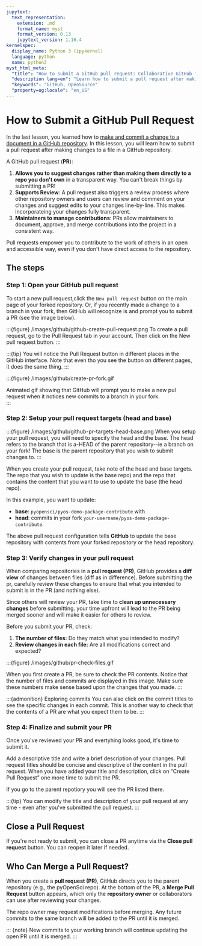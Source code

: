 ```yaml
---
jupytext:
  text_representation:
    extension: .md
    format_name: myst
    format_version: 0.13
    jupytext_version: 1.16.4
kernelspec:
  display_name: Python 3 (ipykernel)
  language: python
  name: python3
myst_html_meta:
  "title": "How to submit a GitHub pull request: Collaborative GitHub for beginners"
  "description lang=en": "Learn how to submit a pull request after making changes to a file in a GitHub repository"
  "keywords": "GitHub, OpenSource"
  "property=og:locale": "en_US"
---
```


# How to Submit a GitHub Pull Request

In the last lesson, you learned how to [make and commit a change to a document in a GitHub repository](edit-commit-files).
In this lesson, you will learn how to submit a pull request after making changes to a file in a GitHub repository.  

A GitHub pull request (**PR**):

1. **Allows you to suggest changes rather than making them directly to a repo you don't own** in a transparent way. You can't break things by submitting a PR!
1. **Supports Review**: A pull request also triggers a review process where other repository owners and users can review and comment on your changes and suggest edits to your changes line-by-line. This makes incorporateing your changes fully transparent.
1. **Maintainers to manage contributions**: PRs allow maintainers to document, approve, and merge contributions into the project in a consistent way.

Pull requests empower you to contribute to the work of others in an open and accessible way, even if you don't have direct access to the repository.

## The steps

### Step 1: Open your GitHub pull request

To start a new pull request,click the <kbd>`New pull request`</kbd> button on the main page of your forked repository. Or, if you recently made a change to a branch in your fork, then GitHub will recognize is and prompt you to submit a PR (see the image below).

:::{figure} /images/github/github-create-pull-request.png
To create a pull request, go to the Pull Request tab in your account. Then click on the New pull request button.
:::

:::{tip}
You will notice the Pull Request button in different places in the GitHub interface. Note that even tho you see the button on different pages, it does the same thing.
:::

:::{figure} /images/github/create-pr-fork.gif

Animated gif showing that GitHub will prompt you to make a new pul request when it notices new commits to a branch in your fork.  
:::

### Step 2: Setup your pull request targets (head and base)

:::{figure} /images/github/github-pr-targets-head-base.png
When you setup your pull request, you will need to specify the head and the base. The head refers to the branch that is a-HEAD of the parent repository--ie a branch on your fork! The base is the parent repository that you wish to submit changes to.
:::

When you create your pull request, take note of the head and base targets.
The repo that you wish to update is the base repo) and the
repo that contains the content that you want to use to update the base
(the head repo).

In this example, you want to update:

* **base**: `pyopensci/pyos-demo-package-contribute` with
* **head**: commits in your fork `your-username/pyos-demo-package-contribute`.

The above pull request configuration tells **GitHub** to update the base repository with contents from your forked repository or the head repository.

### Step 3: Verify changes in your pull request

When comparing repositories in a **pull request (PR)**, GitHub provides a **diff view** of changes between files (diff as in difference). Before submitting the pr, carefully review these changes to ensure that what you intended to submit is in the PR (and nothing else).

Since others will review your PR, take time to **clean up unnecessary changes** before submitting. your time upfront will lead to the PR being merged sooner and will make it easier for others to review.  

Before you submit your PR, check:

1. **The number of files:** Do they match what you intended to modify?
2. **Review changes in each file:** Are all modifications correct and expected?

:::{figure} /images/github/pr-check-files.gif

When you first create a PR, be sure to check the PR contents. Notice that the number of files and commits are displayed in this image. Make sure these numbers make sense based upon the changes that you made.
:::

:::{admonition} <i class="fa fa-star"></i> Exploring commits
You can also click on the commit titles to see the specific changes in each commit. This is another way to check that the contents of a PR are what you expect them to be.
:::

### Step 4: Finalize and submit your PR

Once you've reviewed your PR and evertyhing looks good, it's time to submit it.

Add a descriptive title and write a brief description of your changes. Pull request titles should be concise and descriptive of the content in the pull request. When you have added your
title and description, click on “Create Pull Request” one more time to submit the PR.

If you go to the parent repotiory you will see the PR listed there.

:::{tip}
You can modify the title and description of your pull request at any time - even after you've submitted the pull request.
:::

## Close a Pull Request

If you're not ready to submit, you can close a PR anytime via the **Close pull request** button. You can reopen it later if needed.

## Who Can Merge a Pull Request?

When you create a **pull request (PR)**, GitHub directs you to the parent repository (e.g., the pyOpenSci repo). At the bottom of the PR, a **Merge Pull Request** button appears, which only the **repository owner** or collaborators can use after reviewing your changes.

The repo owner may request modifications before merging. Any future commits to the same branch will be added to the PR until it is merged.

::: {note}
<i class="fa-solid fa-wand-sparkles"></i> New commits to your working branch will continue updating the open PR until it is merged.
:::
